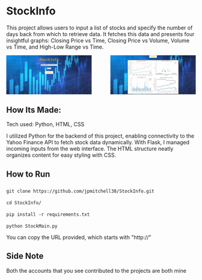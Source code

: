 # StockInfo

This project allows users to input a list of stocks and specify the number of days back from which to retrieve data. It fetches this data and presents four insightful graphs: Closing Price vs Time, Closing Price vs Volume, Volume vs Time, and High-Low Range vs Time.

<div style="display: flex; justify-content: space-between;">
    <img src="docs/Screenshot 2024-07-15 142147.png" alt="Graph 1" style="width: 45%;"/>
    <img src="docs/Screenshot 2024-07-15 144409.png" alt="Graph 2" style="width: 45%;"/>
</div>

## How Its Made:

Tech used: Python, HTML, CSS

I utilized Python for the backend of this project, enabling connectivity to the Yahoo Finance API to fetch stock data dynamically. With Flask, I managed incoming inputs from the web interface. The HTML structure neatly organizes content for easy styling with CSS.

## How to Run

###
<tab><tab>```git clone https://github.com/jpmitchell38/StockInfo.git```

```cd StockInfo/```

```pip install -r requirements.txt```

```python StockMain.py```

You can copy the URL provided, which starts with "http://"


## Side Note

Both the accounts that you see contributed to the projects are both mine